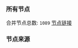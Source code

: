 ### 所有节点
合并节点总数: `1089`
[节点链接](https://raw.githubusercontent.com/rzhy1/11/master/sub/sub_merge_base64.txt)

### 节点来源
